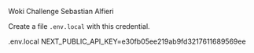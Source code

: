 Woki Challenge Sebastian Alfieri

Create a file `.env.local` with this credential.

.env.local
NEXT_PUBLIC_API_KEY=e30fb05ee219ab9fd3217611689569ee
